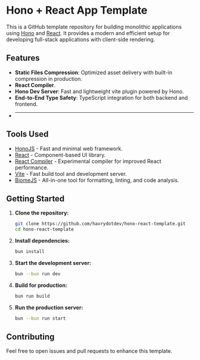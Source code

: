 # Hono + React App Template

This is a GitHub template repository for building monolithic applications using [Hono](https://hono.dev/) and [React](https://react.dev/). It provides a modern and efficient setup for developing full-stack applications with client-side rendering.

## Features

- **Static Files Compression**: Optimized asset delivery with built-in compression in production.
- **React Compiler**.
- **Hono Dev Server**: Fast and lightweight vite plugin powered by Hono.
- **End-to-End Type Safety**: TypeScript integration for both backend and frontend.
- ****

## Tools Used

- [HonoJS](https://hono.dev/) - Fast and minimal web framework.
- [React](https://react.dev/) - Component-based UI library.
- [React Compiler](https://react.dev/learn/react-compiler) - Experimental compiler for improved React performance.
- [Vite](https://vitejs.dev/) - Fast build tool and development server.
- [BiomeJS](https://biomejs.dev/) - All-in-one tool for formatting, linting, and code analysis.

## Getting Started

1. **Clone the repository:**
   ```sh
   git clone https://github.com/havrydotdev/hono-react-template.git
   cd hono-react-template
   ```

2. **Install dependencies:**
   ```sh
   bun install
   ```

3. **Start the development server:**
   ```sh
   bun --bun run dev
   ```

4. **Build for production:**
   ```sh
   bun run build
   ```

5. **Run the production server:**
   ```sh
   bun --bun run start
   ```

## Contributing

Feel free to open issues and pull requests to enhance this template.

